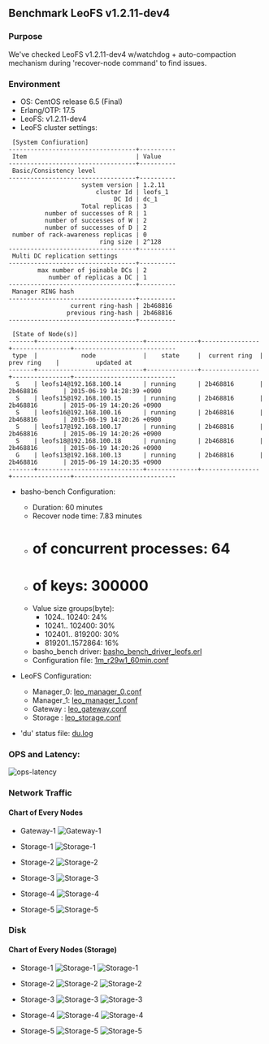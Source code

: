 ## Benchmark LeoFS v1.2.11-dev4

### Purpose
We've checked LeoFS v1.2.11-dev4 w/watchdog + auto-compaction mechanism during 'recover-node command' to find issues.

### Environment

* OS: CentOS release 6.5 (Final)
* Erlang/OTP: 17.5
* LeoFS: v1.2.11-dev4
* LeoFS cluster settings:

```
 [System Confiuration]
-----------------------------------+----------
 Item                              | Value    
-----------------------------------+----------
 Basic/Consistency level
-----------------------------------+----------
                    system version | 1.2.11
                        cluster Id | leofs_1
                             DC Id | dc_1
                    Total replicas | 3
          number of successes of R | 1
          number of successes of W | 2
          number of successes of D | 2
 number of rack-awareness replicas | 0
                         ring size | 2^128
-----------------------------------+----------
 Multi DC replication settings
-----------------------------------+----------
        max number of joinable DCs | 2
           number of replicas a DC | 1
-----------------------------------+----------
 Manager RING hash
-----------------------------------+----------
                 current ring-hash | 2b468816
                previous ring-hash | 2b468816
-----------------------------------+----------

 [State of Node(s)]
-------+-----------------------------+--------------+----------------+----------------+----------------------------
 type  |            node             |    state     |  current ring  |   prev ring    |          updated at         
-------+-----------------------------+--------------+----------------+----------------+----------------------------
  S    | leofs14@192.168.100.14      | running      | 2b468816       | 2b468816       | 2015-06-19 14:28:39 +0900
  S    | leofs15@192.168.100.15      | running      | 2b468816       | 2b468816       | 2015-06-19 14:20:26 +0900
  S    | leofs16@192.168.100.16      | running      | 2b468816       | 2b468816       | 2015-06-19 14:20:26 +0900
  S    | leofs17@192.168.100.17      | running      | 2b468816       | 2b468816       | 2015-06-19 14:20:26 +0900
  S    | leofs18@192.168.100.18      | running      | 2b468816       | 2b468816       | 2015-06-19 14:20:26 +0900
  G    | leofs13@192.168.100.13      | running      | 2b468816       | 2b468816       | 2015-06-19 14:20:35 +0900
-------+-----------------------------+--------------+----------------+----------------+----------------------------

```

* basho-bench Configuration:
    * Duration: 60 minutes
    * Recover node time: 7.83 minutes
    * # of concurrent processes: 64
    * # of keys: 300000
    * Value size groups(byte):
        *   1024..  10240: 24%
        *  10241.. 102400: 30%
        * 102401.. 819200: 30%
        * 819201..1572864: 16%
    * basho_bench driver: [basho_bench_driver_leofs.erl](https://github.com/leo-project/leofs/blob/develop/test/src/basho_bench_driver_leofs.erl)
    * Configuration file: [1m_r29w1_60min.conf](20150619_142908/1m_r29w1_60min.conf)

* LeoFS Configuration:
    * Manager_0: [leo_manager_0.conf](conf/leo_manager_0.conf)
    * Manager_1: [leo_manager_1.conf](conf/leo_manager_1.conf)
    * Gateway  : [leo_gateway.conf](conf/leo_gateway.conf)
    * Storage  : [leo_storage.conf](conf/leo_storage.conf)

* 'du' status file: [du.log](du.log)

### OPS and Latency:

![ops-latency](20150619_142908/summary.png)

### Network Traffic
#### Chart of Every Nodes

* Gateway-1
![Gateway-1](leofs13_20150619_142907/sar_1_20150619_142907_p1p1-if1.png)

* Storage-1
![Storage-1](leofs14_20150619_142907/sar_3_20150619_142907_p1p1-if1.png)

* Storage-2
![Storage-2](leofs15_20150619_142907/sar_3_20150619_142907_p1p1-if1.png)

* Storage-3
![Storage-3](leofs16_20150619_142907/sar_3_20150619_142907_p1p1-if1.png)

* Storage-4
![Storage-4](leofs17_20150619_142907/sar_3_20150619_142907_p1p1-if1.png)

* Storage-5
![Storage-5](leofs18_20150619_142907/sar_2_20150619_142907_p1p1-if1.png)


### Disk
#### Chart of Every Nodes (Storage)

* Storage-1
![Storage-1](leofs14_20150619_142907/sar_3_20150619_142907_dev8-16-t1.png)
![Storage-1](leofs14_20150619_142907/sar_3_20150619_142907_dev8-16-t2.png)

* Storage-2
![Storage-2](leofs15_20150619_142907/sar_3_20150619_142907_dev8-16-t1.png)
![Storage-2](leofs15_20150619_142907/sar_3_20150619_142907_dev8-16-t2.png)

* Storage-3
![Storage-3](leofs16_20150619_142907/sar_3_20150619_142907_dev8-16-t1.png)
![Storage-3](leofs16_20150619_142907/sar_3_20150619_142907_dev8-16-t2.png)

* Storage-4
![Storage-4](leofs17_20150619_142907/sar_3_20150619_142907_dev8-16-t1.png)
![Storage-4](leofs17_20150619_142907/sar_3_20150619_142907_dev8-16-t2.png)

* Storage-5
![Storage-5](leofs18_20150619_142907/sar_2_20150619_142907_dev8-16-t1.png)
![Storage-5](leofs18_20150619_142907/sar_2_20150619_142907_dev8-16-t2.png)

